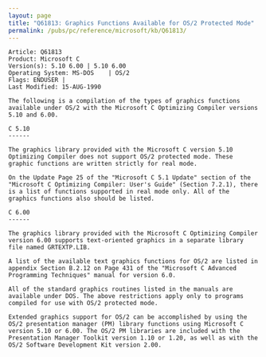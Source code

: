 ```yaml
---
layout: page
title: "Q61813: Graphics Functions Available for OS/2 Protected Mode"
permalink: /pubs/pc/reference/microsoft/kb/Q61813/
---
```


	Article: Q61813
	Product: Microsoft C
	Version(s): 5.10 6.00 | 5.10 6.00
	Operating System: MS-DOS    | OS/2
	Flags: ENDUSER |
	Last Modified: 15-AUG-1990
	
	The following is a compilation of the types of graphics functions
	available under OS/2 with the Microsoft C Optimizing Compiler versions
	5.10 and 6.00.
	
	C 5.10
	------
	
	The graphics library provided with the Microsoft C version 5.10
	Optimizing Compiler does not support OS/2 protected mode. These
	graphic functions are written strictly for real mode.
	
	On the Update Page 25 of the "Microsoft C 5.1 Update" section of the
	"Microsoft C Optimizing Compiler: User's Guide" (Section 7.2.1), there
	is a list of functions supported in real mode only. All of the
	graphics functions also should be listed.
	
	C 6.00
	------
	
	The graphics library provided with the Microsoft C Optimizing Compiler
	version 6.00 supports text-oriented graphics in a separate library
	file named GRTEXTP.LIB.
	
	A list of the available text graphics functions for OS/2 are listed in
	appendix Section B.2.12 on Page 431 of the "Microsoft C Advanced
	Programming Techniques" manual for version 6.0.
	
	All of the standard graphics routines listed in the manuals are
	available under DOS. The above restrictions apply only to programs
	compiled for use with OS/2 protected mode.
	
	Extended graphics support for OS/2 can be accomplished by using the
	OS/2 presentation manager (PM) library functions using Microsoft C
	version 5.10 or 6.00. The OS/2 PM libraries are included with the
	Presentation Manager Toolkit version 1.10 or 1.20, as well as with the
	OS/2 Software Development Kit version 2.00.
